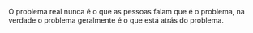 O problema real nunca é o que as pessoas falam que é o problema, na verdade o problema geralmente é o que está atrás do problema.